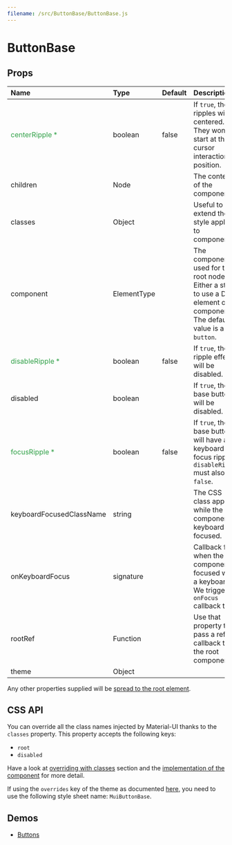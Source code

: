 ```yaml
---
filename: /src/ButtonBase/ButtonBase.js
---
```


<!--- This documentation is automatically generated, do not try to edit it. -->

# ButtonBase



## Props

| Name | Type | Default | Description |
|:-----|:-----|:--------|:------------|
| <span style="color: #31a148">centerRipple *</span> | boolean | false | If `true`, the ripples will be centered. They won't start at the cursor interaction position. |
| children | Node |  | The content of the component. |
| classes | Object |  | Useful to extend the style applied to components. |
| component | ElementType |  | The component used for the root node. Either a string to use a DOM element or a component. The default value is a `button`. |
| <span style="color: #31a148">disableRipple *</span> | boolean | false | If `true`, the ripple effect will be disabled. |
| disabled | boolean |  | If `true`, the base button will be disabled. |
| <span style="color: #31a148">focusRipple *</span> | boolean | false | If `true`, the base button will have a keyboard focus ripple. `disableRipple` must also be `false`. |
| keyboardFocusedClassName | string |  | The CSS class applied while the component is keyboard focused. |
| onKeyboardFocus | signature |  | Callback fired when the component is focused with a keyboard. We trigger a `onFocus` callback too. |
| rootRef | Function |  | Use that property to pass a ref callback to the root component. |
| theme | Object |  |  |

Any other properties supplied will be [spread to the root element](/customization/api#spread).

## CSS API

You can override all the class names injected by Material-UI thanks to the `classes` property.
This property accepts the following keys:
- `root`
- `disabled`

Have a look at [overriding with classes](/customization/overrides#overriding-with-classes) section
and the [implementation of the component](https://github.com/callemall/material-ui/tree/v1-beta/src/ButtonBase/ButtonBase.js)
for more detail.

If using the `overrides` key of the theme as documented
[here](/customization/themes#customizing-all-instances-of-a-component-type),
you need to use the following style sheet name: `MuiButtonBase`.

## Demos

- [Buttons](/demos/buttons)

